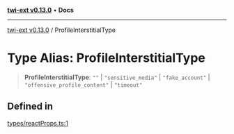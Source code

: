 [**twi-ext v0.13.0**](../README.md) • **Docs**

***

[twi-ext v0.13.0](../README.md) / ProfileInterstitialType

# Type Alias: ProfileInterstitialType

> **ProfileInterstitialType**: `""` \| `"sensitive_media"` \| `"fake_account"` \| `"offensive_profile_content"` \| `"timeout"`

## Defined in

[types/reactProps.ts:1](https://github.com/Robot-Inventor/twi-ext/blob/a1ec3fb52ced3be3134dfa444de58ad83a671ce0/src/types/reactProps.ts#L1)
